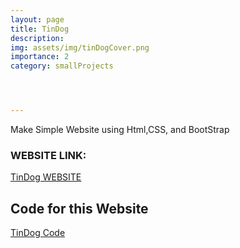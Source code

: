```yaml
---
layout: page
title: TinDog
description: 
img: assets/img/tinDogCover.png
importance: 2
category: smallProjects




---
```

Make Simple Website using Html,CSS, and BootStrap

### WEBSITE LINK:

[TinDog WEBSITE](https://awwais.me/TinDog.github.io)



## Code for this Website

[TinDog Code](https://github.com/awwais/TinDog.github.io)


